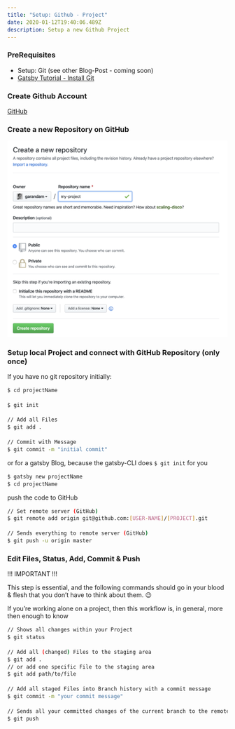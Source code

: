 ```yaml
---
title: "Setup: Github - Project"
date: 2020-01-12T19:40:06.489Z
description: Setup a new Github Project
---
```


### PreRequisites

- Setup: Git (see other Blog-Post - coming soon)
- [Gatsby Tutorial - Install Git](https://www.gatsbyjs.org/tutorial/part-zero/#install-git)

### Create Github Account

[GitHub](https://github.com/)

### Create a new Repository on GitHub

![Create a new Repository](../assets/create_new_repo.png)

### Setup local Project and connect with GitHub Repository (only once)

If you have no git repository initially:

```sh
$ cd projectName

$ git init

// Add all Files
$ git add .

// Commit with Message
$ git commit -m "initial commit"
```

or for a gatsby Blog, because the gatsby-CLI does `$ git init` for you

```sh
$ gatsby new projectName
$ cd projectName
```

push the code to GitHub

```sh
// Set remote server (GitHub)
$ git remote add origin git@github.com:[USER-NAME]/[PROJECT].git

// Sends everything to remote server (GitHub)
$ git push -u origin master
```

### Edit Files, Status, Add, Commit & Push

!!! IMPORTANT !!!

This step is essential, and the following commands should go in your blood & flesh that you don’t have to think about them. 😉

If you’re working alone on a project, then this workflow is, in general, more then enough to know

```sh
// Shows all changes within your Project
$ git status

// Add all (changed) Files to the staging area
$ git add .
// or add one specific File to the staging area
$ git add path/to/file

// Add all staged Files into Branch history with a commit message
$ git commit -m "your commit message"

// Sends all your committed changes of the current branch to the remote server (GitHub)
$ git push
```
